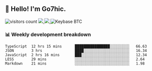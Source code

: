 ## 👋 Hello! I'm Go7hic.

 ![visitors count](https://visitors-by-url-pls-dont-use-this-in-your-repo.vercel.app/Go7hic-github-readme)
 <a href="https://twitter.com/Go7hic">
    <img src="https://img.shields.io/badge/-@Go7hic-1ca0f1?style=flat-square&labelColor=1ca0f1&logo=twitter&logoColor=white&link=https://twitter.com/Go7hic">
   <a/>
   <a href="mailto:gtfx0209@gmail.com">
    <img src="https://img.shields.io/badge/-gtfx0209@gmail.com-c14438?style=flat-square&logo=Gmail&logoColor=white&link=mailto:gtfx0209@gmail.com">
   <a/>
    ![Keybase BTC](https://img.shields.io/keybase/btc/Go7hic)
 <!--
🔭 I’m currently working
🌱 I’m currently learning
💬 Ask me about 
📫 How to reach me: 
⚡ Fun fact: 
-->
 <!--
![My Github Stats](https://github-readme-stats.vercel.app/api?username=Go7hic&show_icons=true&count_private=true)

-->

### 📊 Weekly development breakdown
<!--START_SECTION:waka-->
```text
TypeScript  12 hrs 15 mins      ████████████████░░░░░░░░░   66.63 
JSON        3 hrs               ████░░░░░░░░░░░░░░░░░░░░░   16.34 
JavaScript  2 hrs 16 mins       ███░░░░░░░░░░░░░░░░░░░░░░   12.34 
LESS        29 mins             ░░░░░░░░░░░░░░░░░░░░░░░░░   2.64 
Markdown    21 mins             ░░░░░░░░░░░░░░░░░░░░░░░░░   1.98
```
<!--END_SECTION:waka-->
    

